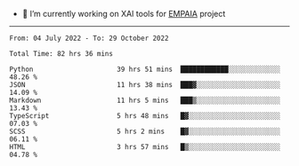 - 🔭 I’m currently working on XAI tools for [EMPAIA](https://en.empaia.org/) project

---

<!--START_SECTION:waka-->

```text
From: 04 July 2022 - To: 29 October 2022

Total Time: 82 hrs 36 mins

Python                     39 hrs 51 mins  ████████████░░░░░░░░░░░░░   48.26 %
JSON                       11 hrs 38 mins  ███▓░░░░░░░░░░░░░░░░░░░░░   14.09 %
Markdown                   11 hrs 5 mins   ███▒░░░░░░░░░░░░░░░░░░░░░   13.43 %
TypeScript                 5 hrs 48 mins   █▓░░░░░░░░░░░░░░░░░░░░░░░   07.03 %
SCSS                       5 hrs 2 mins    █▓░░░░░░░░░░░░░░░░░░░░░░░   06.11 %
HTML                       3 hrs 57 mins   █▒░░░░░░░░░░░░░░░░░░░░░░░   04.78 %
```

<!--END_SECTION:waka-->
